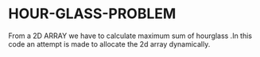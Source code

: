 # HOUR-GLASS-PROBLEM
From a 2D ARRAY  we have to calculate maximum sum of hourglass .In this code an attempt is made to allocate the 2d array dynamically.
